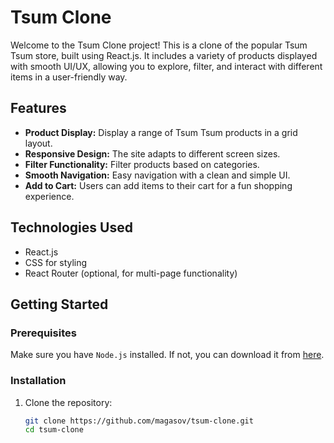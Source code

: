 # Tsum Clone

Welcome to the Tsum Clone project! This is a clone of the popular Tsum Tsum store, built using React.js. It includes a variety of products displayed with smooth UI/UX, allowing you to explore, filter, and interact with different items in a user-friendly way.

## Features

- **Product Display:** Display a range of Tsum Tsum products in a grid layout.
- **Responsive Design:** The site adapts to different screen sizes.
- **Filter Functionality:** Filter products based on categories.
- **Smooth Navigation:** Easy navigation with a clean and simple UI.
- **Add to Cart:** Users can add items to their cart for a fun shopping experience.

## Technologies Used

- React.js
- CSS for styling
- React Router (optional, for multi-page functionality)

## Getting Started

### Prerequisites

Make sure you have `Node.js` installed. If not, you can download it from [here](https://nodejs.org/).

### Installation

1. Clone the repository:
   ```bash
   git clone https://github.com/magasov/tsum-clone.git
   cd tsum-clone
   ```
